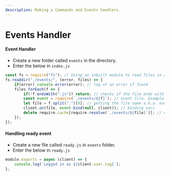 ```yaml
---
description: Making a Commands and Events handlers.
---
```


# Events Handler

#### Event Handler

* Create a new folder called `events` in the directory.
* Enter the below in `index.js`

```javascript
const fs = require("fs"); // Using an inbuilt module to read files in a folder
fs.readdir("./events/", (error, files) => {
    if(error) console.error(error); // log of an error if found
    files.forEach(f => {
        if(!f.endsWith(".js")) return; // checks if the file ends with .js extension
        const event = require(`./events/${f}`); // event file. Example: message.js
        let file = f.split(".")[0]; // getting the file name a.k.a. event name
        client.on(file, event.bind(null, client)); // binding vars
        delete require.cache[require.resolve(`./events/${file}`)]; // deleting the cache after triggering the event
    });
});
```

#### Handling ready event

* Create a new file called `ready.js` in `events` folder.
* Enter the below in `ready.js`

```javascript
module.exports = async (client) => {
    console.log(`Logged in as ${client.user.tag}`);
};
```



